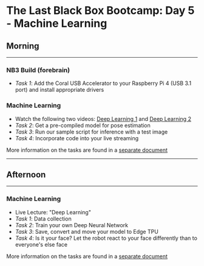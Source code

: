 # The Last Black Box Bootcamp: Day 5 - Machine Learning

## Morning

----

### NB3 Build (forebrain)

- *Task 1*: Add the Coral USB Accelerator to your Raspberry Pi 4 (USB 3.1 port) and install appropriate drivers

### Machine Learning

- Watch the following two videos: [Deep Learning 1](https://www.youtube.com/watch?v=aircAruvnKk) and [Deep Learning 2](https://www.youtube.com/watch?v=IHZwWFHWa-w)
- *Task 2*: Get a pre-compiled model for pose estimation
- *Task 3*: Run our sample script for inference with a test image
- *Task 4*: Incorporate code into your live streaming 

More information on the tasks are found in a [separate document](Morning.md)

----

## Afternoon

----

### Machine Learning

- Live Lecture: "Deep Learning"
- *Task 1*: Data collection
- *Task 2*: Train your own Deep Neural Network
- *Task 3*: Save, convert and move your model to Edge TPU
- *Task 4*: Is it your face? Let the robot react to your face differently than to everyone's else face

More information on the tasks are found in a [separate document](Afternoon.md)